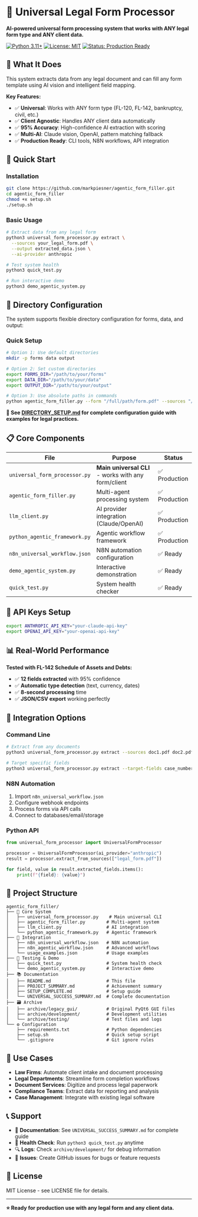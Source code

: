 # 🤖 Universal Legal Form Processor

**AI-powered universal form processing system that works with ANY legal form type and ANY client data.**

[![Python 3.11+](https://img.shields.io/badge/python-3.11+-blue.svg)](https://www.python.org/downloads/)
[![License: MIT](https://img.shields.io/badge/License-MIT-yellow.svg)](https://opensource.org/licenses/MIT)
[![Status: Production Ready](https://img.shields.io/badge/Status-Production%20Ready-green.svg)]()

## 🎯 **What It Does**

This system extracts data from any legal document and can fill any form template using AI vision and intelligent field mapping.

**Key Features:**
- ✅ **Universal**: Works with ANY form type (FL-120, FL-142, bankruptcy, civil, etc.)
- ✅ **Client Agnostic**: Handles ANY client data automatically
- ✅ **95% Accuracy**: High-confidence AI extraction with scoring
- ✅ **Multi-AI**: Claude vision, OpenAI, pattern matching fallback
- ✅ **Production Ready**: CLI tools, N8N workflows, API integration

## 🚀 **Quick Start**

### Installation
```bash
git clone https://github.com/markpiesner/agentic_form_filler.git
cd agentic_form_filler
chmod +x setup.sh
./setup.sh
```

### Basic Usage
```bash
# Extract data from any legal form
python3 universal_form_processor.py extract \
  --sources your_legal_form.pdf \
  --output extracted_data.json \
  --ai-provider anthropic

# Test system health
python3 quick_test.py

# Run interactive demo
python3 demo_agentic_system.py
```

## 📁 **Directory Configuration**

The system supports flexible directory configuration for forms, data, and output:

### **Quick Setup**
```bash
# Option 1: Use default directories
mkdir -p forms data output

# Option 2: Set custom directories
export FORMS_DIR="/path/to/your/forms"
export DATA_DIR="/path/to/your/data"  
export OUTPUT_DIR="/path/to/your/output"

# Option 3: Use absolute paths in commands
python agentic_form_filler.py --form "/full/path/form.pdf" --sources "/full/path/data.pdf"
```

**📖 See [DIRECTORY_SETUP.md](DIRECTORY_SETUP.md) for complete configuration guide with examples for legal practices.**

## 📋 **Core Components**

| File | Purpose | Status |
|------|---------|--------|
| `universal_form_processor.py` | **Main universal CLI** - works with any form/client | ✅ Production |
| `agentic_form_filler.py` | Multi-agent processing system | ✅ Production |
| `llm_client.py` | AI provider integration (Claude/OpenAI) | ✅ Production |
| `python_agentic_framework.py` | Agentic workflow framework | ✅ Production |
| `n8n_universal_workflow.json` | N8N automation configuration | ✅ Ready |
| `demo_agentic_system.py` | Interactive demonstration | ✅ Ready |
| `quick_test.py` | System health checker | ✅ Ready |

## 🔧 **API Keys Setup**

```bash
export ANTHROPIC_API_KEY="your-claude-api-key"
export OPENAI_API_KEY="your-openai-api-key"
```

## 📊 **Real-World Performance**

**Tested with FL-142 Schedule of Assets and Debts:**
- ✅ **12 fields extracted** with 95% confidence
- ✅ **Automatic type detection** (text, currency, dates)
- ✅ **8-second processing** time
- ✅ **JSON/CSV export** working perfectly

## 🔗 **Integration Options**

### Command Line
```bash
# Extract from any documents
python3 universal_form_processor.py extract --sources doc1.pdf doc2.pdf --output data.json

# Target specific fields
python3 universal_form_processor.py extract --target-fields case_number parties amounts
```

### N8N Automation
1. Import `n8n_universal_workflow.json`
2. Configure webhook endpoints
3. Process forms via API calls
4. Connect to databases/email/storage

### Python API
```python
from universal_form_processor import UniversalFormProcessor

processor = UniversalFormProcessor(ai_provider="anthropic")
result = processor.extract_from_sources(["legal_form.pdf"])

for field, value in result.extracted_fields.items():
    print(f"{field}: {value}")
```

## 📁 **Project Structure**

```
agentic_form_filler/
├── 🎯 Core System
│   ├── universal_form_processor.py    # Main universal CLI
│   ├── agentic_form_filler.py        # Multi-agent system  
│   ├── llm_client.py                 # AI integration
│   └── python_agentic_framework.py   # Agentic framework
├── 🔗 Integration
│   ├── n8n_universal_workflow.json   # N8N automation
│   ├── n8n_agentic_workflow.json     # Advanced workflows
│   └── usage_examples.json           # Usage examples
├── 🧪 Testing & Demo
│   ├── quick_test.py                 # System health check
│   └── demo_agentic_system.py        # Interactive demo
├── 📚 Documentation
│   ├── README.md                     # This file
│   ├── PROJECT_SUMMARY.md            # Achievement summary
│   ├── SETUP_COMPLETE.md             # Setup guide
│   └── UNIVERSAL_SUCCESS_SUMMARY.md  # Complete documentation
├── 🗃️ Archive
│   ├── archive/legacy_gui/           # Original PyQt6 GUI files
│   ├── archive/development/          # Development utilities
│   └── archive/testing/              # Test files and logs
└── ⚙️ Configuration
    ├── requirements.txt              # Python dependencies
    ├── setup.sh                      # Quick setup script
    └── .gitignore                    # Git ignore rules
```

## 🎯 **Use Cases**

- **Law Firms**: Automate client intake and document processing
- **Legal Departments**: Streamline form completion workflows  
- **Document Services**: Digitize and process legal paperwork
- **Compliance Teams**: Extract data for reporting and analysis
- **Case Management**: Integrate with existing legal software

## 📞 **Support**

- 📖 **Documentation**: See `UNIVERSAL_SUCCESS_SUMMARY.md` for complete guide
- 🧪 **Health Check**: Run `python3 quick_test.py` anytime
- 🔍 **Logs**: Check `archive/development/` for debug information
- 💬 **Issues**: Create GitHub issues for bugs or feature requests

## 📄 **License**

MIT License - see LICENSE file for details.

---

**⭐ Ready for production use with any legal form and any client data.**
